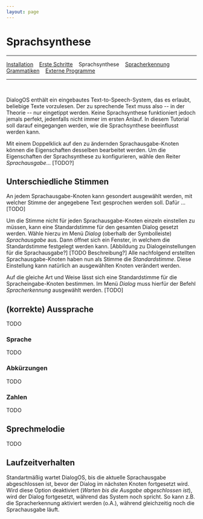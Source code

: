 ```yaml
---
layout: page
---
```

# Sprachsynthese
---
[Installation](/download.html) &nbsp;&nbsp; [Erste Schritte](ersteschritte.html) &nbsp;&nbsp; Sprachsynthese &nbsp;&nbsp; [Spracherkennung](spracherkennung.html) &nbsp;&nbsp; [Grammatiken](grammatiken.html) &nbsp;&nbsp; [Externe Programme](extprogramme.html)

---
&nbsp;

DialogOS enthält ein eingebautes Text-to-Speech-System, das es erlaubt, beliebige Texte vorzulesen. Der zu sprechende Text muss also -- in der Theorie -- nur eingetippt werden. Keine Sprachsynthese funktioniert jedoch jemals perfekt, jedenfalls nicht immer im ersten Anlauf. In diesem Tutorial soll darauf eingegangen werden, wie die Sprachsynthese beeinflusst werden kann.

Mit einem Doppelklick auf den zu ändernden Sprachausgabe-Knoten können die Eigenschaften desselben bearbeitet werden. Um die Eigenschaften der Sprachsynthese zu konfigurieren, wähle den Reiter *Sprachausgabe*... [TODO?]

## Unterschiedliche Stimmen
An jedem Sprachausgabe-Knoten kann gesondert ausgewählt werden, mit welcher Stimme der angegebene Text gesprochen werden soll. Dafür ... [TODO]

Um die Stimme nicht für jeden Sprachausgabe-Knoten einzeln einstellen zu müssen, kann eine Standardstimme für den gesamten Dialog gesetzt werden. Wähle hierzu im Menü *Dialog* (oberhalb der Symbolleiste)  *Sprachausgabe* aus. Dann öffnet sich ein Fenster, in welchem die Standardstimme festgelegt werden kann. [Abbildung zu Dialogeinstellungen für die Sprachausgabe?] [TODO Beschreibung?] Alle nachfolgend erstellten Sprachausgabe-Knoten haben nun als Stimme die *Standardstimme*. Diese Einstellung kann natürlich an ausgewählten Knoten verändert werden.

Auf die gleiche Art und Weise lässt sich eine Standardstimme für die Spracheingabe-Knoten bestimmen. Im Menü *Dialog* muss hierfür der Befehl *Spracherkennung* ausgewählt werden. [TODO]

## (korrekte) Aussprache
TODO

### Sprache
TODO

### Abkürzungen
TODO

### Zahlen
TODO

## Sprechmelodie
TODO

## Laufzeitverhalten
Standartmäßig wartet DialogOS, bis die aktuelle Sprachausgabe abgeschlossen ist, bevor der Dialog im nächsten Knoten fortgesetzt wird. Wird diese Option deaktiviert (*Warten bis die Ausgabe abgeschlossen ist*), wird der Dialog fortgesetzt, während das System noch spricht. So kann z.B. die Spracherkennung aktiviert werden (o.A.), während gleichzeitig noch die Sprachausgabe läuft.


